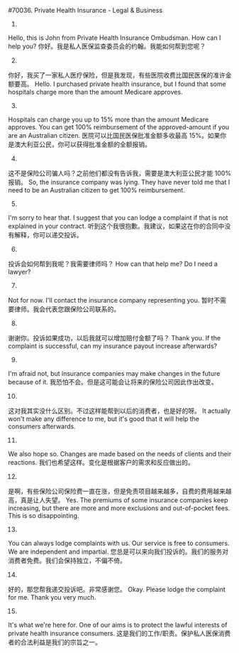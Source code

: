 #70036. Private Health Insurance - Legal & Business

1.
Hello, this is John from Private Health Insurance Ombudsman. How can I help you?
你好。我是私人医保监查委员会的约翰。我能如何帮到您呢？

2.
你好，我买了一家私人医疗保险，但是我发现，有些医院收费比国民医保的准许金额要高。
Hello. I purchased private health insurance, but I found that some hospitals charge more than the amount Medicare approves.

3.
Hospitals can charge you up to 15% more than the amount Medicare approves. You can get 100% reimbursement of the approved-amount if you are an Australian citizen.
医院可以比国民医保批准金额多收最高 15%。如果你是澳大利亚公民，你可以获得批准金额的全额报销。

4.
这不是保险公司骗人吗？之前他们都没有告诉我，需要是澳大利亚公民才能 100%报销。
So, the insurance company was lying. They have never told me that I need to be an Australian citizen to get 100% reimbursement.

5.
I'm sorry to hear that. I suggest that you can lodge a complaint if that is not explained in your contract.
听到这个我很抱歉。我建议，如果这在你的合同中没有解释，你可以递交投诉。

6.
投诉会如何帮到我呢？我需要律师吗？
How can that help me? Do I need a lawyer?

7.
Not for now. I'll contact the insurance company representing you.
暂时不需要律师。我会代表您跟保险公司联系的。

8.
谢谢你。投诉如果成功，以后我就可以增加赔付金额了吗？
Thank you. If the complaint is successful, can my insurance payout increase afterwards?

9.
I'm afraid not, but insurance companies may make changes in the future because of it.
我恐怕不会。但是这可能会让将来的保险公司因此作出改变。

10.
这对我其实没什么区别。不过这样能帮到以后的消费者，也是好的呀。
It actually won't make any difference to me, but it's good that it will help the consumers afterwards.

11.
We also hope so. Changes are made based on the needs of clients and their reactions.
我们也希望这样。变化是根据客户的需求和反应做出的。

12.
是啊，有些保险公司保险费一直在涨，但是免责项目越来越多，自费的费用越来越高，真是让人失望。
Yes. The premiums of some insurance companies keep increasing, but there are more and more exclusions and out-of-pocket fees. This is so disappointing.

13.
You can always lodge complaints with us. Our service is free to consumers. We are independent and impartial.
您总是可以来向我们投诉的。我们的服务对消费者免费。我们会保持独立，不偏不倚。

14.
好的，那您帮我递交投诉吧。非常感谢您。
Okay. Please lodge the complaint for me. Thank you very much.

15.
It's what we're here for. One of our aims is to protect the lawful interests of private health insurance consumers.
这是我们的工作/职责。保护私人医保消费者的合法利益是我们的宗旨之一。